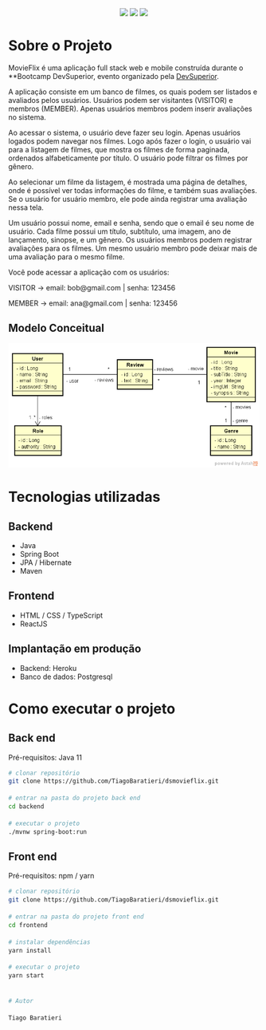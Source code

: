 
<div align="center">
  <img src="https://github.com/TiagoBaratieri/images/blob/main/image-login.png" width="600" />
  <img src="https://github.com/TiagoBaratieri/images/blob/main/image-movie-card.png" width="600" />
  <img src="https://github.com/TiagoBaratieri/images/blob/main/image-movie.png" width="600" />
</div>

# Sobre o Projeto
MovieFlix é uma aplicação full stack web e mobile construída durante o **Bootcamp DevSuperior, evento organizado pela [DevSuperior](https://devsuperior.com.br "Site da DevSuperior").

A aplicação consiste em um banco de filmes, os quais podem ser listados e avaliados pelos usuários. Usuários podem ser visitantes (VISITOR) e membros (MEMBER). Apenas usuários membros podem inserir avaliações no sistema.

Ao acessar o sistema, o usuário deve fazer seu login. Apenas usuários logados podem navegar nos filmes. Logo após fazer o login, o usuário vai para a listagem de filmes, que mostra os filmes de forma paginada, ordenados alfabeticamente por título. O usuário pode filtrar os filmes por gênero.

Ao selecionar um filme da listagem, é mostrada uma página de detalhes, onde é possível ver todas informações do filme, e também suas avaliações. Se o usuário for usuário membro, ele pode ainda registrar uma avaliação nessa tela.

Um usuário possui nome, email e senha, sendo que o email é seu nome de usuário. Cada filme possui um título, subtítulo, uma imagem, ano de lançamento, sinopse, e um gênero. Os usuários membros podem registrar avaliações para os filmes. Um mesmo usuário membro pode deixar mais de uma avaliação para o mesmo filme.

Você pode acessar a aplicação com os usuários:
<p>VISITOR -> email: bob@gmail.com | senha: 123456</p>
<p>MEMBER -> email: ana@gmail.com | senha: 123456</p>

## Modelo Conceitual
![Modelo Conceitual](https://github.com/Lukinhasssss/assets/blob/main/movieflix/modelo-conceitual.png)

# Tecnologias utilizadas
## Backend
- Java
- Spring Boot
- JPA / Hibernate
- Maven
## Frontend
- HTML / CSS / TypeScript
- ReactJS
## Implantação em produção
- Backend: Heroku
- Banco de dados: Postgresql

# Como executar o projeto

## Back end
Pré-requisitos: Java 11

```bash
# clonar repositório
git clone https://github.com/TiagoBaratieri/dsmovieflix.git

# entrar na pasta do projeto back end
cd backend

# executar o projeto
./mvnw spring-boot:run
```

## Front end
Pré-requisitos: npm / yarn

```bash
# clonar repositório
git clone https://github.com/TiagoBaratieri/dsmovieflix.git

# entrar na pasta do projeto front end
cd frontend

# instalar dependências
yarn install

# executar o projeto
yarn start


# Autor

Tiago Baratieri


